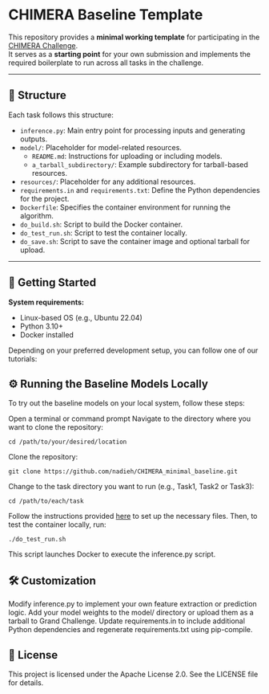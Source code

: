 # CHIMERA Baseline Template

This repository provides a **minimal working template** for participating in the [CHIMERA Challenge](https://chimera.grand-challenge.org/).  
It serves as a **starting point** for your own submission and implements the required boilerplate to run across all tasks in the challenge.

---

## 📁 Structure

Each task follows this structure:

- `inference.py`: Main entry point for processing inputs and generating outputs.
- `model/`: Placeholder for model-related resources.
  - `README.md`: Instructions for uploading or including models.
  - `a_tarball_subdirectory/`: Example subdirectory for tarball-based resources.
- `resources/`: Placeholder for any additional resources.
- `requirements.in` and `requirements.txt`: Define the Python dependencies for the project.
- `Dockerfile`: Specifies the container environment for running the algorithm.
- `do_build.sh`: Script to build the Docker container.
- `do_test_run.sh`: Script to test the container locally.
- `do_save.sh`: Script to save the container image and optional tarball for upload.

---

## 🚀 Getting Started

**System requirements:**  
- Linux-based OS (e.g., Ubuntu 22.04)  
- Python 3.10+  
- Docker installed

Depending on your preferred development setup, you can follow one of our tutorials:

## ⚙️ Running the Baseline Models Locally
To try out the baseline models on your local system, follow these steps:

Open a terminal or command prompt
Navigate to the directory where you want to clone the repository:
```
cd /path/to/your/desired/location
```
Clone the repository:
```
git clone https://github.com/nadieh/CHIMERA_minimal_baseline.git
```
Change to the task directory you want to run (e.g., Task1, Task2 or Task3):
```
cd /path/to/each/task
```
Follow the instructions provided [here](https://github.com/nadieh/CHIMERA_minimal_baseline/blob/main/CHIMERA-bladder-brs/model/README.md) to set up the necessary files. Then, to test the container locally, run:
```
./do_test_run.sh
```
This script launches Docker to execute the inference.py script.

## 🛠️ Customization
Modify inference.py to implement your own feature extraction or prediction logic.
Add your model weights to the model/ directory or upload them as a tarball to Grand Challenge.
Update requirements.in to include additional Python dependencies and regenerate requirements.txt using pip-compile.
## 📄 License
This project is licensed under the Apache License 2.0. See the LICENSE file for details.

